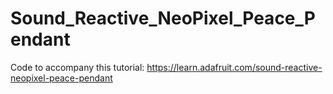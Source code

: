 # Sound_Reactive_NeoPixel_Peace_Pendant

Code to accompany this tutorial:
https://learn.adafruit.com/sound-reactive-neopixel-peace-pendant
